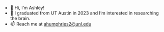 - 👋 Hi, I’m Ashley!
- 👀 I graduated from UT Austin in 2023 and I’m interested in researching the brain.
- 📫 Reach me at ahumphries2@unl.edu

<!---
ashleyhumphries/ashleyhumphries is a ✨ special ✨ repository because its `README.md` (this file) appears on your GitHub profile.
You can click the Preview link to take a look at your changes.
--->
